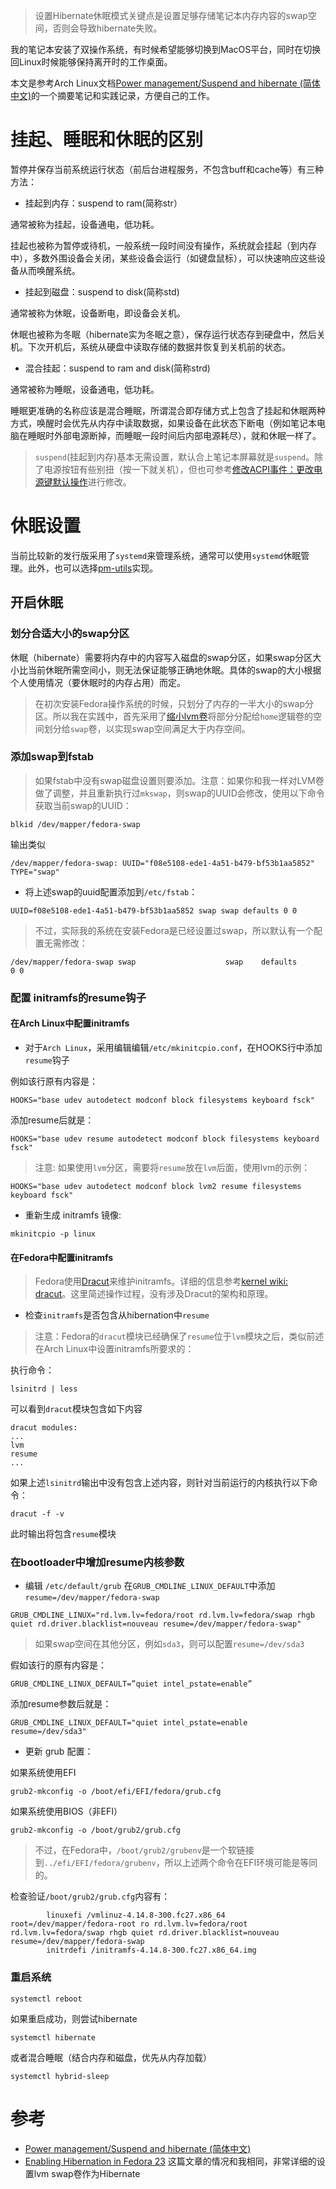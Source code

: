 > 设置Hibernate休眠模式关键点是设置足够存储笔记本内存内容的swap空间，否则会导致hibernate失败。

我的笔记本安装了双操作系统，有时候希望能够切换到MacOS平台，同时在切换回Linux时候能够保持离开时的工作桌面。

本文是参考Arch Linux文档[Power management/Suspend and hibernate (简体中文)](https://wiki.archlinux.org/index.php/Power_management/Suspend_and_hibernate_(%E7%AE%80%E4%BD%93%E4%B8%AD%E6%96%87))的一个摘要笔记和实践记录，方便自己的工作。

# 挂起、睡眠和休眠的区别

暂停并保存当前系统运行状态（前后台进程服务，不包含buff和cache等）有三种方法：

* 挂起到内存：suspend to ram(简称str）

通常被称为挂起，设备通电，低功耗。

挂起也被称为暂停或待机，一般系统一段时间没有操作，系统就会挂起（到内存中），多数外围设备会关闭，某些设备会运行（如键盘鼠标），可以快速响应这些设备从而唤醒系统。 

* 挂起到磁盘：suspend to disk(简称std)

通常被称为休眠，设备断电，即设备会关机。 

休眠也被称为冬眠（hibernate实为冬眠之意），保存运行状态存到硬盘中，然后关机。下次开机后，系统从硬盘中读取存储的数据并恢复到关机前的状态。 

* 混合挂起：suspend to ram and disk(简称strd)

通常被称为睡眠，设备通电，低功耗。

睡眠更准确的名称应该是混合睡眠，所谓混合即存储方式上包含了挂起和休眠两种方式，唤醒时会优先从内存中读取数据，如果设备在此状态下断电（例如笔记本电脑在睡眠时外部电源断掉，而睡眠一段时间后内部电源耗尽），就和休眠一样了。 

> `suspend`(挂起到内存)基本无需设置，默认合上笔记本屏幕就是`suspend`。除了电源按钮有些别扭（按一下就关机），但也可参考[修改ACPI事件：更改电源键默认操作](../../../kernel/cpu/acpi_events_change_handlepowerkey_action)进行修改。

# 休眠设置

当前比较新的发行版采用了`systemd`来管理系统，通常可以使用`systemd`休眠管理。此外，也可以选择[pm-utils](https://wiki.archlinux.org/index.php/Pm-utils_(%E7%AE%80%E4%BD%93%E4%B8%AD%E6%96%87))实现。

## 开启休眠

### 划分合适大小的swap分区

休眠（hibernate）需要将内存中的内容写入磁盘的swap分区，如果swap分区大小比当前休眠所需空间小，则无法保证能够正确地休眠。具体的swap的大小根据个人使用情况（要休眠时的内存占用）而定。 

> 在初次安装Fedora操作系统的时候，只划分了内存的一半大小的swap分区。所以我在实践中，首先采用了[缩小lvm卷](../../../storage/lvm/decrease_lvm)将部分分配给`home`逻辑卷的空间划分给`swap`卷，以实现swap空间满足大于内存空间。

### 添加swap到fstab

> 如果fstab中没有swap磁盘设置则要添加。注意：如果你和我一样对LVM卷做了调整，并且重新执行过`mkswap`，则swap的UUID会修改，使用以下命令获取当前swap的UUID：

```
blkid /dev/mapper/fedora-swap
```

输出类似

```
/dev/mapper/fedora-swap: UUID="f08e5108-ede1-4a51-b479-bf53b1aa5852" TYPE="swap"
```

* 将上述swap的uuid配置添加到`/etc/fstab`：

```
UUID=f08e5108-ede1-4a51-b479-bf53b1aa5852 swap swap defaults 0 0
```

> 不过，实际我的系统在安装Fedora是已经设置过swap，所以默认有一个配置无需修改：

```
/dev/mapper/fedora-swap swap                    swap    defaults        0 0
```

### 配置 initramfs的resume钩子

#### 在Arch Linux中配置initramfs

* 对于`Arch Linux`，采用编辑编辑`/etc/mkinitcpio.conf`，在HOOKS行中添加`resume`钩子

 例如该行原有内容是： 

```
HOOKS="base udev autodetect modconf block filesystems keyboard fsck"
```

添加resume后就是：

```
HOOKS="base udev resume autodetect modconf block filesystems keyboard fsck"
```

> 注意: 如果使用`lvm`分区，需要将`resume`放在`lvm`后面，使用lvm的示例：

```
HOOKS="base udev autodetect modconf block lvm2 resume filesystems keyboard fsck"
```
* 重新生成 initramfs 镜像:

```
mkinitcpio -p linux
```

#### 在Fedora中配置initramfs

> Fedora使用[Dracut](https://fedoraproject.org/wiki/Dracut)来维护initramfs。详细的信息参考[kernel wiki: dracut](https://dracut.wiki.kernel.org/index.php/Main_Page)。这里简述操作过程，没有涉及Dracut的架构和原理。

* 检查`initramfs`是否包含从hibernation中`resume`

> 注意：Fedora的`dracut`模块已经确保了`resume`位于`lvm`模块之后，类似前述在Arch Linux中设置initramfs所要求的：

执行命令：

```
lsinitrd | less
```

可以看到`dracut`模块包含如下内容

```
dracut modules:
...
lvm
resume
...
```

如果上述`lsinitrd`输出中没有包含上述内容，则针对当前运行的内核执行以下命令：

```
dracut -f -v
```

此时输出将包含`resume`模块

### 在bootloader中增加resume内核参数

* 编辑 `/etc/default/grub` 在`GRUB_CMDLINE_LINUX_DEFAULT`中添加`resume=/dev/mapper/fedora-swap`

```
GRUB_CMDLINE_LINUX="rd.lvm.lv=fedora/root rd.lvm.lv=fedora/swap rhgb quiet rd.driver.blacklist=nouveau resume=/dev/mapper/fedora-swap"
```

> 如果swap空间在其他分区，例如`sda3`，则可以配置`resume=/dev/sda3`

假如该行的原有内容是：

```
GRUB_CMDLINE_LINUX_DEFAULT=”quiet intel_pstate=enable”
```

添加resume参数后就是：

```
GRUB_CMDLINE_LINUX_DEFAULT="quiet intel_pstate=enable resume=/dev/sda3"
```

* 更新 grub 配置：

如果系统使用EFI

```
grub2-mkconfig -o /boot/efi/EFI/fedora/grub.cfg
```

如果系统使用BIOS（非EFI）

```
grub2-mkconfig -o /boot/grub2/grub.cfg
```

> 不过，在Fedora中，`/boot/grub2/grubenv`是一个软链接到`../efi/EFI/fedora/grubenv`，所以上述两个命令在EFI环境可能是等同的。

检查验证`/boot/grub2/grub.cfg`内容有：

```
        linuxefi /vmlinuz-4.14.8-300.fc27.x86_64 root=/dev/mapper/fedora-root ro rd.lvm.lv=fedora/root rd.lvm.lv=fedora/swap rhgb quiet rd.driver.blacklist=nouveau resume=/dev/mapper/fedora-swap
        initrdefi /initramfs-4.14.8-300.fc27.x86_64.img
```

### 重启系统

```
systemctl reboot
```

如果重启成功，则尝试hibernate

```
systemctl hibernate
```

或者混合睡眠（结合内存和磁盘，优先从内存加载）

```
systemctl hybrid-sleep
```

# 参考

* [Power management/Suspend and hibernate (简体中文)](https://wiki.archlinux.org/index.php/Power_management/Suspend_and_hibernate_(%E7%AE%80%E4%BD%93%E4%B8%AD%E6%96%87))
* [Enabling Hibernation in Fedora 23](https://baldpenguin.blogspot.com/2016/03/enabling-hibernation-in-fedora-23.html) 这篇文章的情况和我相同，非常详细的设置lvm swap卷作为Hibernate
